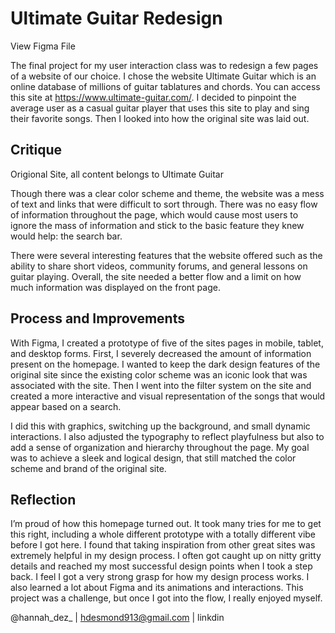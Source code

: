 # Ultimate Guitar Redesign

View Figma File

The final project for my user interaction class was to redesign a few pages of a website of our choice. I chose the website Ultimate Guitar which is an online database of millions of guitar tablatures and chords. You can access this site at https://www.ultimate-guitar.com/. I decided to pinpoint the average user as a casual guitar player that uses this site to play and sing their favorite songs. Then I looked into how the original site was laid out.

## Critique 
<!--caption-->
Origional Site, all content belongs to Ultimate Guitar

Though there was a clear color scheme and theme, the website was a mess of text and links that were difficult to sort through. There was no easy flow of information throughout the page, which would cause most users to ignore the mass of information and stick to the basic feature they knew would help: the search bar.

There were several interesting features that the website offered such as the ability to share short videos, community forums, and general lessons on guitar playing. Overall, the site needed a better flow and a limit on how much information was displayed on the front page. 

## Process and Improvements

With Figma, I created a prototype of five of the sites pages in mobile, tablet, and desktop forms. First, I severely decreased the amount of information present on the homepage. I wanted to keep the dark design features of the original site since the existing color scheme was an iconic look that was associated with the site. Then I went into the filter system on the site and created a more interactive and visual representation of the songs that would appear based on a search.  

I did this with graphics, switching up the background, and small dynamic interactions. I also adjusted the typography to reflect playfulness but also to add a sense of organization and hierarchy throughout the page. My goal was to achieve a sleek and logical design, that still matched the color scheme and brand of the original site.

## Reflection

I’m proud of how this homepage turned out. It took many tries for me to get this right, including a whole different prototype with a totally different vibe before I got here. I found that taking inspiration from other great sites was extremely helpful in my design process. I often got caught up on nitty gritty details and reached my most successful design points when I took a step back. I feel I got a very strong grasp for how my design process works. I also learned a lot about Figma and its animations and interactions. This project was a challenge, but once I got into the flow, I really enjoyed myself.

@hannah_dez_ | hdesmond913@gmail.com | linkdin
